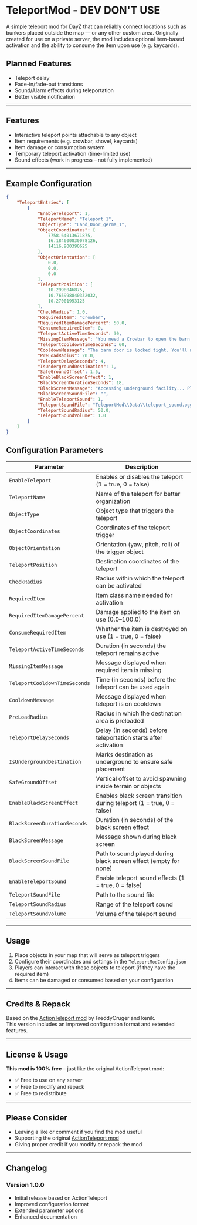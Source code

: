 # TeleportMod - DEV DON'T USE

A simple teleport mod for DayZ that can reliably connect locations such as bunkers placed outside the map — or any other custom area. Originally created for use on a private server, the mod includes optional item-based activation and the ability to consume the item upon use (e.g. keycards).

## Planned Features

- Teleport delay
- Fade-in/fade-out transitions
- Sound/Alarm effects during teleportation
- Better visible notification

---

## Features

- Interactive teleport points attachable to any object
- Item requirements (e.g. crowbar, shovel, keycards)
- Item damage or consumption system
- Temporary teleport activation (time-limited use)
- Sound effects (work in progress – not fully implemented)

---

## Example Configuration

```json
{
    "TeleportEntries": [
        {
            "EnableTeleport": 1,
            "TeleportName": "Teleport 1",
            "ObjectType": "Land_Door_germa_1",
            "ObjectCoordinates": [
                7758.64013671875,
                16.184600830078126,
                14116.900390625
            ],
            "ObjectOrientation": [
                0.0,
                0.0,
                0.0
            ],
            "TeleportPosition": [
                10.2998046875,
                10.765998840332032,
                10.27001953125
            ],
            "CheckRadius": 1.0,
            "RequiredItem": "Crowbar",
            "RequiredItemDamagePercent": 50.0,
            "ConsumeRequiredItem": 0,
            "TeleportActiveTimeSeconds": 30,
            "MissingItemMessage": "You need a Crowbar to open the barn!",
            "TeleportCooldownTimeSeconds": 60,
            "CooldownMessage": "The barn door is locked tight. You'll need to wait before forcing it open again.",
            "PreLoadRadius": 20.0,
            "TeleportDelaySeconds": 4,
            "IsUndergroundDestination": 1,
            "SafeGroundOffset": 1.5,
            "EnableBlackScreenEffect": 1,
            "BlackScreenDurationSeconds": 18,
            "BlackScreenMessage": "Accessing underground facility... Please wait.",
            "BlackScreenSoundFile": "",
            "EnableTeleportSound": 1,
            "TeleportSoundFile": "TeleportMod\\Data\\teleport_sound.ogg",
            "TeleportSoundRadius": 50.0,
            "TeleportSoundVolume": 1.0
        }
    ]
}
```

## Configuration Parameters

| Parameter                     | Description                                                           |
| ----------------------------- | --------------------------------------------------------------------- |
| `EnableTeleport`              | Enables or disables the teleport (1 = true, 0 = false)                |
| `TeleportName`                | Name of the teleport for better organization                          |
| `ObjectType`                  | Object type that triggers the teleport                                |
| `ObjectCoordinates`           | Coordinates of the teleport trigger                                   |
| `ObjectOrientation`           | Orientation (yaw, pitch, roll) of the trigger object                  |
| `TeleportPosition`            | Destination coordinates of the teleport                               |
| `CheckRadius`                 | Radius within which the teleport can be activated                     |
| `RequiredItem`                | Item class name needed for activation                                 |
| `RequiredItemDamagePercent`   | Damage applied to the item on use (0.0–100.0)                         |
| `ConsumeRequiredItem`         | Whether the item is destroyed on use (1 = true, 0 = false)            |
| `TeleportActiveTimeSeconds`   | Duration (in seconds) the teleport remains active                     |
| `MissingItemMessage`          | Message displayed when required item is missing                       |
| `TeleportCooldownTimeSeconds` | Time (in seconds) before the teleport can be used again               |
| `CooldownMessage`             | Message displayed when teleport is on cooldown                        |
| `PreLoadRadius`               | Radius in which the destination area is preloaded                     |
| `TeleportDelaySeconds`        | Delay (in seconds) before teleportation starts after activation       |
| `IsUndergroundDestination`    | Marks destination as underground to ensure safe placement             |
| `SafeGroundOffset`            | Vertical offset to avoid spawning inside terrain or objects           |
| `EnableBlackScreenEffect`     | Enables black screen transition during teleport (1 = true, 0 = false) |
| `BlackScreenDurationSeconds`  | Duration (in seconds) of the black screen effect                      |
| `BlackScreenMessage`          | Message shown during black screen                                     |
| `BlackScreenSoundFile`        | Path to sound played during black screen effect (empty for none)      |
| `EnableTeleportSound`         | Enable teleport sound effects (1 = true, 0 = false)                   |
| `TeleportSoundFile`           | Path to the sound file                                                |
| `TeleportSoundRadius`         | Range of the teleport sound                                           |
| `TeleportSoundVolume`         | Volume of the teleport sound                                          |

---

## Usage

1. Place objects in your map that will serve as teleport triggers
2. Configure their coordinates and settings in the `TeleportModConfig.json`
3. Players can interact with these objects to teleport (if they have the required item)
4. Items can be damaged or consumed based on your configuration

---

## Credits & Repack

Based on the [ActionTeleport mod](https://steamcommunity.com/sharedfiles/filedetails/?id=3405070168) by FreddyCruger and kenik.\
This version includes an improved configuration format and extended features.

---

## License & Usage

**This mod is 100% free** – just like the original ActionTeleport mod:

- ✅ Free to use on any server
- ✅ Free to modify and repack
- ✅ Free to redistribute

---

## Please Consider

- Leaving a like or comment if you find the mod useful
- Supporting the original [ActionTeleport mod](https://steamcommunity.com/sharedfiles/filedetails/?id=3405070168)
- Giving proper credit if you modify or repack the mod

---

## Changelog

### Version 1.0.0

- Initial release based on ActionTeleport
- Improved configuration format
- Extended parameter options
- Enhanced documentation


